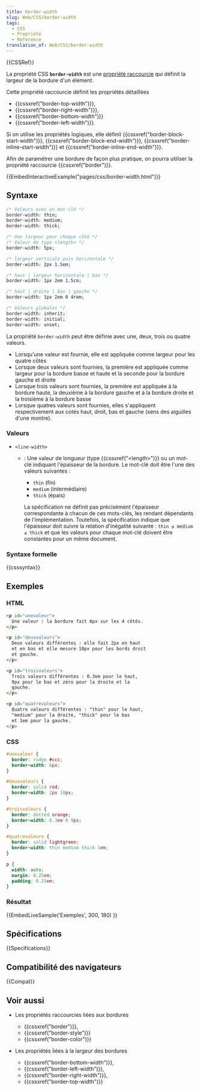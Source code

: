 ```yaml
---
title: border-width
slug: Web/CSS/border-width
tags:
  - CSS
  - Propriété
  - Reference
translation_of: Web/CSS/border-width
---
```


{{CSSRef}}

La propriété CSS **`border-width`** est une [propriété raccourcie](/fr/docs/Web/CSS/Propri%C3%A9t%C3%A9s_raccourcies) qui définit la largeur de la bordure d'un élément.

Cette propriété raccourcie définit les propriétés détaillées

- {{cssxref("border-top-width")}},
- {{cssxref("border-right-width")}},
- {{cssxref("border-bottom-width")}}
- {{cssxref("border-left-width")}}.

Si on utilise les propriétés logiques, elle définit {{cssxref("border-block-start-width")}}, {{cssxref("border-block-end-width")}}, {{cssxref("border-inline-start-width")}} et {{cssxref("border-inline-end-width")}}.

Afin de paramétrer une bordure de façon plus pratique, on pourra utiliser la propriété raccourcie {{cssxref("border")}}.

{{EmbedInteractiveExample("pages/css/border-width.html")}}

## Syntaxe

```css
/* Valeurs avec un mot-clé */
border-width: thin;
border-width: medium;
border-width: thick;

/* Une largeur pour chaque côté */
/* Valeur de type <length> */
border-width: 5px;

/* largeur verticale puis horizontale */
border-width: 2px 1.5em;

/* haut | largeur horizontale | bas */
border-width: 1px 2em 1.5cm;

/* haut | droite | bas | gauche */
border-width: 1px 2em 0 4rem;

/* Valeurs globales */
border-width: inherit;
border-width: initial;
border-width: unset;
```

La propriété `border-width` peut être définie avec une, deux, trois ou quatre valeurs.

- Lorsqu'une valeur est fournie, elle est appliquée comme largeur pour les quatre côtés
- Lorsque deux valeurs sont fournies, la première est appliquée comme largeur pour la bordure basse et haute et la seconde pour la bordure gauche et droite
- Lorsque trois valeurs sont fournies, la première est appliquée à la bordure haute, la deuxième à la bordure gauche et à la bordure droite et la troisième à la bordure basse
- Lorsque quatres valeurs sont fournies, elles s'appliquent respectivement aux cotés haut, droit, bas et gauche (sens des aiguilles d'une montre).

### Valeurs

- `<line-width>`

  - : Une valeur de longueur (type {{cssxref("&lt;length&gt;")}} ou un mot-clé indiquant l'épaisseur de la bordure. Le mot-clé doit être l'une des valeurs suivantes :

    - `thin` (fin)
    - `medium` (intermédiaire)
    - `thick` (épais)

    La spécification ne définit pas précisément l'épaisseur correspondante à chacun de ces mots-clés, les rendant dépendants de l'implémentation. Toutefois, la spécification indique que l'épaisseur doit suivre la relation d'inégalité suivante : `thin ≤ medium ≤ thick` et que les valeurs pour chaque mot-clé doivent être constantes pour un même document.

### Syntaxe formelle

{{csssyntax}}

## Exemples

### HTML

```html
<p id="unevaleur">
  Une valeur : la bordure fait 6px sur les 4 côtés.
</p>

<p id="deuxvaleurs">
  Deux valeurs différentes : elle fait 2px en haut
  et en bas et elle mesure 10px pour les bords droit
  et gauche.
</p>

<p id="troisvaleurs">
  Trois valeurs différentes : 0.3em pour le haut,
  9px pour le bas et zéro pour la droite et la
  gauche.
</p>

<p id="quatrevaleurs">
  Quatre valeurs différentes : "thin" pour le haut,
  "medium" pour la droite, "thick" pour le bas
  et 1em pour la gauche.
</p>
```

### CSS

```css
#unevaleur {
  border: ridge #ccc;
  border-width: 6px;
}

#deuxvaleurs {
  border: solid red;
  border-width: 2px 10px;
}

#troisvaleurs {
  border: dotted orange;
  border-width: 0.3em 0 9px;
}

#quatrevaleurs {
  border: solid lightgreen;
  border-width: thin medium thick 1em;
}

p {
  width: auto;
  margin: 0.25em;
  padding: 0.25em;
}
```

### Résultat

{{EmbedLiveSample('Exemples', 300, 180) }}

## Spécifications

{{Specifications}}

## Compatibilité des navigateurs

{{Compat}}

## Voir aussi

- Les propriétés raccourcies liées aux bordures

  - {{cssxref("border")}},
  - {{cssxref("border-style")}}
  - {{cssxref("border-color")}}

- Les propriétés liées à la largeur des bordures

  - {{cssxref("border-bottom-width")}},
  - {{cssxref("border-left-width")}},
  - {{cssxref("border-right-width")}},
  - {{cssxref("border-top-width")}}
